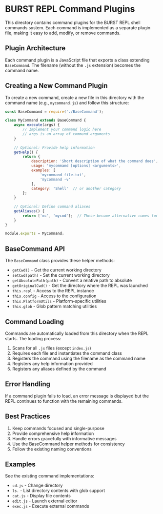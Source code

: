 # BURST REPL Command Plugins

This directory contains command plugins for the BURST REPL shell commands system. Each command is implemented as a separate plugin file, making it easy to add, modify, or remove commands.

## Plugin Architecture

Each command plugin is a JavaScript file that exports a class extending `BaseCommand`. The filename (without the `.js` extension) becomes the command name.

## Creating a New Command Plugin

To create a new command, create a new file in this directory with the command name (e.g., `mycommand.js`) and follow this structure:

```javascript
const BaseCommand = require('./BaseCommand');

class MyCommand extends BaseCommand {
    async execute(args) {
        // Implement your command logic here
        // args is an array of command arguments
    }
    
    // Optional: Provide help information
    getHelp() {
        return {
            description: 'Short description of what the command does',
            usage: 'mycommand [options] <arguments>',
            examples: [
                'mycommand file.txt',
                'mycommand -v'
            ],
            category: 'Shell'  // or another category
        };
    }
    
    // Optional: Define command aliases
    getAliases() {
        return ['mc', 'mycmd'];  // These become alternative names for the command
    }
}

module.exports = MyCommand;
```

## BaseCommand API

The `BaseCommand` class provides these helper methods:

- `getCwd()` - Get the current working directory
- `setCwd(path)` - Set the current working directory
- `getAbsolutePath(path)` - Convert a relative path to absolute
- `getOriginalCwd()` - Get the directory where the REPL was launched
- `this.repl` - Access to the REPL instance
- `this.config` - Access to the configuration
- `this.PlatformUtils` - Platform-specific utilities
- `this.glob` - Glob pattern matching utilities

## Command Loading

Commands are automatically loaded from this directory when the REPL starts. The loading process:

1. Scans for all `.js` files (except `index.js`)
2. Requires each file and instantiates the command class
3. Registers the command using the filename as the command name
4. Registers any help information provided
5. Registers any aliases defined by the command

## Error Handling

If a command plugin fails to load, an error message is displayed but the REPL continues to function with the remaining commands.

## Best Practices

1. Keep commands focused and single-purpose
2. Provide comprehensive help information
3. Handle errors gracefully with informative messages
4. Use the BaseCommand helper methods for consistency
5. Follow the existing naming conventions

## Examples

See the existing command implementations:
- `cd.js` - Change directory
- `ls.` - List directory contents with glob support
- `cat.js` - Display file contents
- `edit.js` - Launch external editor
- `exec.js` - Execute external commands
